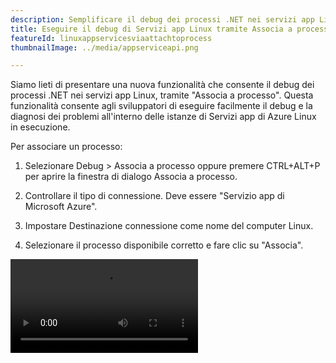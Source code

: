 ```yaml
---
description: Semplificare il debug dei processi .NET nei servizi app Linux di Azure con la finestra di dialogo "Associa a processo".
title: Eseguire il debug di Servizi app Linux tramite Associa a processo
featureId: linuxappservicesviaattachtoprocess
thumbnailImage: ../media/appserviceapi.png

---
```



Siamo lieti di presentare una nuova funzionalità che consente il debug dei processi .NET nei servizi app Linux, tramite "Associa a processo". Questa funzionalità consente agli sviluppatori di eseguire facilmente il debug e la diagnosi dei problemi all'interno delle istanze di Servizi app di Azure Linux in esecuzione.

Per associare un processo:

1. Selezionare Debug > Associa a processo oppure premere CTRL+ALT+P per aprire la finestra di dialogo Associa a processo.

2. Controllare il tipo di connessione. Deve essere "Servizio app di Microsoft Azure".

3. Impostare Destinazione connessione come nome del computer Linux.

4. Selezionare il processo disponibile corretto e fare clic su "Associa".

![Servizi app Linux tramite Associa a processo](../media/LinuxAppServices-Attach-to-Process.mp4 "Servizi app Linux tramite Associa a processo")

